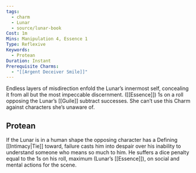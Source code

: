 ```yaml
---
tags:
  - charm
  - Lunar
  - source/lunar-book
Cost: 1m
Mins: Manipulation 4, Essence 1
Type: Reflexive
Keywords:
  - Protean
Duration: Instant
Prerequisite Charms:
  - "[[Argent Deceiver Smile]]"
---
```

Endless layers of misdirection enfold the Lunar’s innermost self, concealing it from all but the most impeccable discernment. ([[Essence]]) 1s on a roll opposing the Lunar’s [[Guile]] subtract successes. She can’t use this Charm against characters she’s unaware of. 
## Protean 

If the Lunar is in a human shape the opposing character has a Defining [[Intimacy|Tie]] toward, failure casts him into despair over his inability to understand someone who means so much to him. He suffers a dice penalty equal to the 1s on his roll, maximum (Lunar’s [[Essence]]), on social and mental actions for the scene.